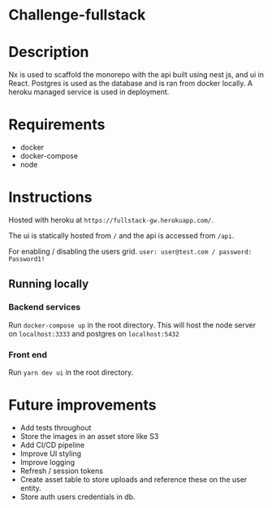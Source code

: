 # Challenge-fullstack

# Description

Nx is used to scaffold the monorepo with the api built using nest js, and ui in React. Postgres is used as the database and is ran from docker locally. A heroku managed service is used in deployment.

# Requirements

- docker
- docker-compose
- node

# Instructions

Hosted with heroku at `https://fullstack-gw.herokuapp.com/`.

The ui is statically hosted from `/` and the api is accessed from `/api`.

For enabling / disabling the users grid. `user: user@test.com / password: Password1!`

## Running locally

### Backend services

Run `docker-compose up` in the root directory. This will host the node server on `localhost:3333` and postgres on `localhost:5432`

### Front end

Run `yarn dev ui` in the root directory.

# Future improvements

- Add tests throughout
- Store the images in an asset store like S3
- Add CI/CD pipeline
- Improve UI styling
- Improve logging
- Refresh / session tokens
- Create asset table to store uploads and reference these on the user entity.
- Store auth users credentials in db.
